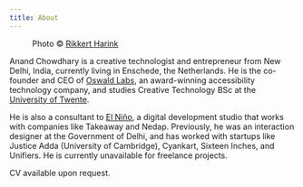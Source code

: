 ```yaml
---
title: About
---
```


<div class="image">
	<figure>
		<img alt="" src="/images/anand-chowdhary.jpg">
		<figcaption>Photo &copy; <a href="https://www.rikkertharink.nl/">Rikkert Harink</a></figcaption>
	</figure>
</div>

Anand Chowdhary is a creative technologist and entrepreneur from New Delhi, India, currently living in Enschede, the Netherlands. He is the co-founder and CEO of [Oswald Labs](https://oswaldlabs.com), an award-winning accessibility technology company, and studies Creative Technology BSc at the [University of Twente](https://www.utwente.nl/en/).

He is also a consultant to [El Niño](https://www.elnino.tech), a digital development studio that works with companies like Takeaway and Nedap. Previously, he was an interaction designer at the Government of Delhi, and has worked with startups like Justice Adda (University of Cambridge), Cyankart, Sixteen Inches, and Unifiers. He is currently unavailable for freelance projects.

CV available upon request.